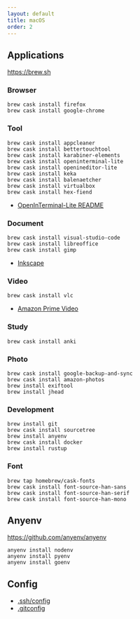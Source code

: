 ```yaml
---
layout: default
title: macOS
order: 2
---
```


## Applications

<https://brew.sh>

### Browser

```console
brew cask install firefox
brew cask install google-chrome
```

### Tool

```console
brew cask install appcleaner
brew cask install bettertouchtool
brew cask install karabiner-elements
brew cask install openinterminal-lite
brew cask install openineditor-lite
brew cask install keka
brew cask install balenaetcher
brew cask install virtualbox
brew cask install hex-fiend
```

- [OpenInTerminal-Lite README](https://github.com/Ji4n1ng/OpenInTerminal/blob/master/Resources/README-Lite.md)

### Document

```console
brew cask install visual-studio-code
brew cask install libreoffice
brew cask install gimp
```

- [Inkscape](https://inkscape.org/)

### Video

```console
brew cask install vlc
```

- [Amazon Prime Video](https://apps.apple.com/jp/app/id545519333)

### Study

```console
brew cask install anki
```

### Photo

```console
brew cask install google-backup-and-sync
brew cask install amazon-photos
brew install exiftool
brew install jhead
```

### Development

```console
brew install git
brew cask install sourcetree
brew install anyenv
brew cask install docker
brew install rustup
```

### Font

```console
brew tap homebrew/cask-fonts
brew cask install font-source-han-sans
brew cask install font-source-han-serif
brew cask install font-source-han-mono
```

## Anyenv

<https://github.com/anyenv/anyenv>

```console
anyenv install nodenv
anyenv install pyenv
anyenv install goenv
```

## Config

- [.ssh/config](ssh/config)
- [.gitconfig](gitconfig)
